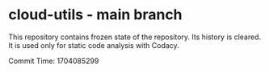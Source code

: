 # cloud-utils - main branch

This repository contains frozen state of the repository.
Its history is cleared. It is used only for static code
analysis with Codacy.

Commit Time: 1704085299
